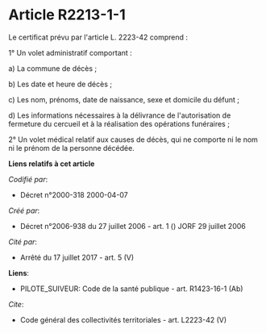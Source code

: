 # Article R2213-1-1

Le certificat prévu par l'article L. 2223-42 comprend : 

1° Un volet administratif comportant : 

a) La commune de décès ; 

b) Les date et heure de décès ; 

c) Les nom, prénoms, date de naissance, sexe et domicile du défunt ; 

d) Les informations nécessaires à la délivrance de l'autorisation de fermeture du cercueil et à la réalisation des opérations
funéraires ; 

2° Un volet médical relatif aux causes de décès, qui ne comporte ni le nom ni le prénom de la personne décédée.

**Liens relatifs à cet article**

_Codifié par_:

  - Décret n°2000-318 2000-04-07

_Créé par_:

  - Décret n°2006-938 du 27 juillet 2006 - art. 1 () JORF 29 juillet 2006

_Cité par_:

  - Arrêté du 17 juillet 2017 - art. 5 (V)

**Liens**:

  - PILOTE_SUIVEUR: Code de la santé publique - art. R1423-16-1 (Ab)

_Cite_:

  - Code général des collectivités territoriales - art. L2223-42 (V)
